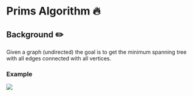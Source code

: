 # Prims Algorithm  :fire:

## Background  :pencil2:
Given a graph (undirected) the goal is to get the minimum spanning tree with all edges connected with all vertices.

### Example
![](https://aquarchitect.github.io/swift-algorithm-club/Minimum%20Spanning%20Tree/Images/prim.png)
